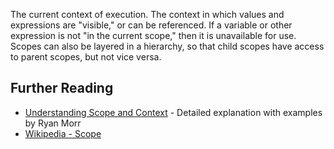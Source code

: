 The current context of execution. The context in which values and expressions are "visible," or can be referenced. If a variable or other expression is not "in the current scope," then it is unavailable for use. Scopes can also be layered in a hierarchy, so that child scopes have access to parent scopes, but not vice versa.

## Further Reading
* [Understanding Scope and Context](http://ryanmorr.com/understanding-scope-and-context-in-javascript/) - Detailed explanation with examples by Ryan Morr
* [Wikipedia - Scope](https://en.wikipedia.org/wiki/Scope_(computer_science))